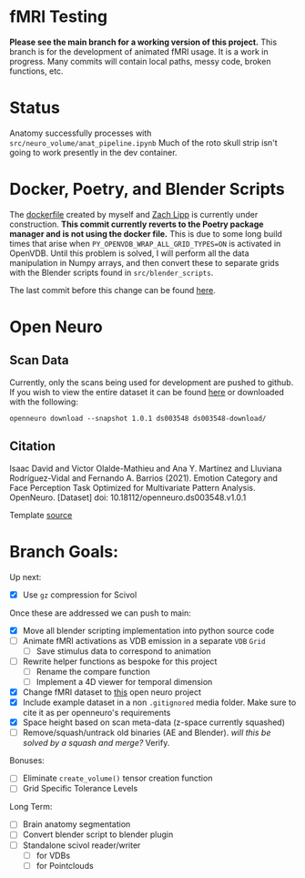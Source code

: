# fMRI Testing
**Please see the main branch for a working version of this project.**
This branch is for the development of animated fMRI usage. It is a work in progress. Many commits will contain local paths, messy code, broken functions, etc.

# Status
Anatomy successfully processes with `src/neuro_volume/anat_pipeline.ipynb`
Much of the roto skull strip isn't going to work presently in the dev container.

# Docker, Poetry, and Blender Scripts
The [dockerfile](https://github.com/joachimbbp/openvdb_docker) created by myself and [Zach Lipp](https://github.com/zachlipp) is currently under construction. **This commit currently reverts to the Poetry package manager and is not using the docker file.** This is due to some  long build times that arise when `PY_OPENVDB_WRAP_ALL_GRID_TYPES=ON` is activated in OpenVDB. Until this problem is solved, I will perform all the data manipulation in Numpy arrays, and then convert these to separate grids with the Blender scripts found in `src/blender_scripts`.

The last commit before this change can be found [here](https://github.com/joachimbbp/neurovolume/tree/0525ba0786782e71f84ca09189ae85bd7adfeb5b).

# Open Neuro
## Scan Data
Currently, only the scans being used for development are pushed to github. If you wish to view the entire dataset it can be found [here](https://openneuro.org/datasets/ds003548/versions/1.0.1) or downloaded with the following:

 `openneuro download --snapshot 1.0.1 ds003548 ds003548-download/`
## Citation
Isaac David and Victor Olalde-Mathieu and Ana Y. Martínez and Lluviana Rodríguez-Vidal and Fernando A. Barrios (2021). Emotion Category and Face Perception Task Optimized for Multivariate Pattern Analysis. OpenNeuro. [Dataset] doi: 10.18112/openneuro.ds003548.v1.0.1

Template [source](https://github.com/Angeluz-07/MRI-preprocessing-techniques/tree/main/assets/templates)

# Branch Goals:
Up next:
- [x]  Use `gz` compression for Scivol

Once these are addressed we can push to main:
- [x] Move all blender scripting implementation into python source code
- [ ] Animate fMRI activations as VDB emission in a separate `VDB` `Grid`
    - [ ] Save stimulus data to correspond to animation
- [ ] Rewrite helper functions as bespoke for this project
    - [ ] Rename the compare function
    - [ ] Implement a 4D viewer for temporal dimension
- [x] Change fMRI dataset to [this](https://openneuro.org/datasets/ds003548/versions/1.0.1) open neuro project
- [x] Include example dataset in a non `.gitignored` media folder. Make sure to cite it            as per openneuro's requirements
- [x] Space height based on scan meta-data (z-space currently squashed)
- [ ] Remove/squash/untrack old binaries (AE and Blender). *will this be solved by a squash and merge?* Verify.

Bonuses:
- [ ] Eliminate `create_volume()` tensor creation function 
- [ ] Grid Specific Tolerance Levels

Long Term:
- [ ] Brain anatomy segmentation
- [ ] Convert blender script to blender plugin
- [ ] Standalone scivol reader/writer
    - [ ] for VDBs
    - [ ] for Pointclouds